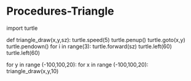 # Procedures-Triangle

import turtle

def triangle_draw(x,y,sz):
    turtle.speed(5)
    turtle.penup()
    turtle.goto(x,y)
    turtle.pendown()
    for i in range(3):
        turtle.forward(sz)
        turtle.left(60)
        turtle.left(60)
        
for y in range (-100,100,20):
    for x in range (-100,100,20):
        triangle_draw(x,y,10)
